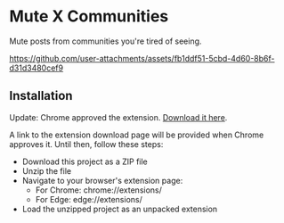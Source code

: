 # Mute X Communities

Mute posts from communities you're tired of seeing.

https://github.com/user-attachments/assets/fb1ddf51-5cbd-4d60-8b6f-d31d3480cef9

## Installation

Update: Chrome approved the extension. [Download it here](https://chromewebstore.google.com/detail/mute-x-communities/bplkgnlmlbnccofpaapimloaehojilid?authuser=0&hl=en).

A link to the extension download page will be provided when Chrome approves it. Until then, follow these steps:

- Download this project as a ZIP file
- Unzip the file
- Navigate to your browser's extension page:
    - For Chrome: chrome://extensions/
    - For Edge: edge://extensions/
- Load the unzipped project as an unpacked extension
